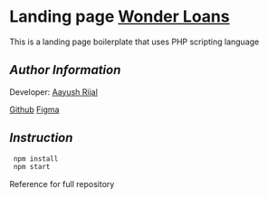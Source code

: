 # Landing page [Wonder Loans](https://www.loanoptions.ai/wonderloans)

This is a landing page boilerplate that uses PHP scripting language

## _Author Information_

Developer: [Aayush Rijal](https://www.aayushrijal.info)

[Github](https://github.com/aayushrijal91/wonderloans)
[Figma]()

## _Instruction_

```bash
 npm install
 npm start
 ```

Reference for full repository

